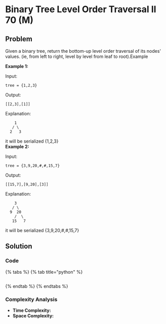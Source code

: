 # Binary Tree Level Order Traversal II 70 \(M\)

## Problem

Given a binary tree, return the bottom-up level order traversal of its nodes' values. \(ie, from left to right, level by level from leaf to root\).Example

**Example 1:**

Input:

```text
tree = {1,2,3}
```

Output:

```text
[[2,3],[1]]
```

Explanation:

```text
    1
   / \
  2   3
```

it will be serialized {1,2,3}  
**Example 2:**

Input:

```text
tree = {3,9,20,#,#,15,7}
```

Output:

```text
[[15,7],[9,20],[3]]
```

Explanation:

```text
    3
   / \
  9  20
    /  \
   15   7
```

it will be serialized {3,9,20,\#,\#,15,7}

## Solution 

### Code

{% tabs %}
{% tab title="python" %}
```python

```
{% endtab %}
{% endtabs %}

### Complexity Analysis

* **Time Complexity:**
* **Space Complexity:**

